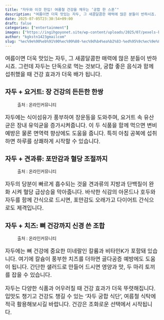 ```yaml
---
title: "자두와 이것 한입! 여름철 건강을 채우는 ‘궁합 한 스푼’"
description: "여름이면 더욱 맛있는 자두, 그 새콤달콤한 매력에 많은 분들이 반하시죠. 그런데 자두는 단독으로 먹는 것보다, 궁합 좋은 음식과 함께 섭취했을 때 건강 효과가 더욱 배가 됩니다."
date: 2025-07-05T23:30:54+09:00
draft: false
categories: ["entertainment"]
images: ["https://ingihgoyonet.site/wp-content/uploads/2025/07/pexels-burst-373882-1-683x1024.jpg", "https://ingihgoyonet.site/wp-content/uploads/2025/07/pexels-david-disponett-1118410-2161650-1024x683.jpg", "https://ingihgoyonet.site/wp-content/uploads/2025/07/pexels-nastyasensei-66707-821365-1-1024x683.jpg"]
author: "kgkstn1423gmailcom"
slug: "%ec%9e%90%eb%91%90%ec%99%80-%ec%9d%b4%ea%b2%83-%ed%95%9c%ec%9e%85-%ec%97%ac%eb%a6%84%ec%b2%a0-%ea%b1%b4%ea%b0%95%ec%9d%84-%ec%b1%84%ec%9a%b0%eb%8a%94-%ea%b6%81%ed%95%a9-%ed%95%9c-%ec%8a%a4"
---
```


<p style="font-size:18px">여름이면 더욱 맛있는 자두, 그 새콤달콤한 매력에 많은 분들이 반하시죠. 그런데 자두는 단독으로 먹는 것보다, 궁합 좋은 음식과 함께 섭취했을 때 건강 효과가 더욱 배가 됩니다.</p> <h2 >자두 + 요거트: 장 건강의 든든한 한쌍</h2> <figure ><img src="https://ingihgoyonet.site/wp-content/uploads/2025/07/pexels-burst-373882-1-683x1024.jpg" alt="" style="aspect-ratio:16/9;object-fit:cover"/><figcaption >출처 : 온라인커뮤니티</figcaption></figure> <p style="font-size:18px">자두에는 식이섬유가 풍부하여 장운동을 도와주며, 요거트 속 유산균은 장내 유익균을 증가시켜줍니다. 이 두 식품을 함께 먹으면 변비 예방은 물론 면역력 향상에도 도움을 줍니다. 특히 아침 공복에 섭취하면 하루를 상쾌하게 시작할 수 있습니다.</p> <h2 >자두 + 견과류: 포만감과 혈당 조절까지</h2> <figure ><img src="https://ingihgoyonet.site/wp-content/uploads/2025/07/pexels-david-disponett-1118410-2161650-1024x683.jpg" alt="" style="aspect-ratio:16/9;object-fit:cover"/><figcaption >출처 : 온라인커뮤니티</figcaption></figure> <p style="font-size:18px">자두의 당분이 빠르게 흡수되는 것을 견과류의 지방과 단백질이 완화 시켜 혈당 급상승을 막아줍니다. 바삭한 식감의 아몬드나 호두와 자두를 함께 간식으로 드시면, 포만감도 오래가고 다이어트 간식으로도 제격입니다.</p> <h2 >자두 + 치즈: 뼈 건강까지 신경 쓴 조합</h2> <figure ><img src="https://ingihgoyonet.site/wp-content/uploads/2025/07/pexels-nastyasensei-66707-821365-1-1024x683.jpg" alt="" style="aspect-ratio:16/9;object-fit:cover"/><figcaption >출처 : 온라인커뮤니티</figcaption></figure> <p style="font-size:18px">자두에는 뼈 건강에 중요한 미네랄인 칼륨과 비타민K가 포함돼 있습니다. 여기에 칼슘이 풍부한 치즈를 더하면 골다공증 예방에도 도움이 됩니다. 간단한 샐러드로 만들어 드시면 영양과 맛, 두 마리 토끼를 잡을 수 있습니다.</p> <p style="font-size:18px">자두는 다양한 식품과 어우러질 때 건강 효과가 더욱 뚜렷해집니다. 입맛도 챙기고 건강도 챙길 수 있는 ‘자두 궁합 식단’, 여름철 식탁에 적극 활용해보시길 바랍니다. 건강은 조화로운 선택에서 시작됩니다.</p>